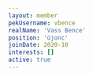 ```yaml
---
layout: member
pekUsername: vbence
realName: 'Vass Bence'
position: 'újonc'
joinDate: 2020-10
interests: []
active: true
---
```

